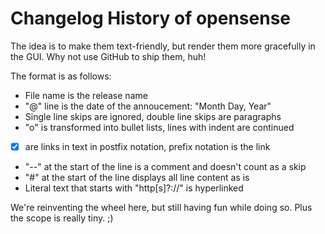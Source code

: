 Changelog History of opensense
=============================

The idea is to make them text-friendly, but render them more gracefully in
the GUI.  Why not use GitHub to ship them, huh!

The format is as follows:

* File name is the release name
* "@" line is the date of the annoucement: "Month Day, Year"
* Single line skips are ignored, double line skips are paragraphs
* "o" is transformed into bullet lists, lines with indent are continued
* [x] are links in text in postfix notation, prefix notation is the link
* "--" at the start of the line is a comment and doesn't count as a skip
* "#" at the start of the line displays all line content as is
* Literal text that starts with "http[s]?://" is hyperlinked

We're reinventing the wheel here, but still having fun while doing so.
Plus the scope is really tiny.  ;)

